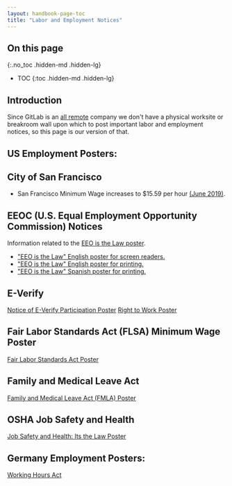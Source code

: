 ```yaml
---
layout: handbook-page-toc
title: "Labor and Employment Notices"
---
```


## On this page
{:.no_toc .hidden-md .hidden-lg}

- TOC
{:toc .hidden-md .hidden-lg}

## Introduction

Since GitLab is an [all remote](/company/culture/all-remote/) company we don't have a physical worksite or breakroom wall upon which to post important labor and employment notices, so this page is our version of that.

## US Employment Posters:

## City of San Francisco

* San Francisco Minimum Wage increases to $15.59 per hour [(June 2019)](ttps://gitlab.com/gitlab-com/people-ops/Compensation/uploads/e261b0f24e1b2d5bf382366bb400cf53/sf-minimum-wage-2019-06.pdf).

## EEOC (U.S. Equal Employment Opportunity Commission) Notices

Information related to the [EEO is the Law poster](https://www1.eeoc.gov/employers/poster.cfm).

* ["EEO is the Law" English poster for screen readers.](https://www.eeoc.gov/sites/default/files/migrated_files/employers/poster_screen_reader_optimized.pdf)
* ["EEO is the Law" English poster for printing.](https://www.eeoc.gov/sites/default/files/migrated_files/employers/eeoc_self_print_poster.pdf)
* ["EEO is the Law" Spanish poster for printing.](https://www.eeoc.gov/sites/default/files/migrated_files/employers/eeoc_self_print_poster_spanish.pdf)


## E-Verify 

[Notice of E-Verify Participation Poster](https://www.e-verify.gov/sites/default/files/everify/posters/EVerifyParticipationPoster.pdf) 
[Right to Work Poster](https://www.e-verify.gov/sites/default/files/everify/posters/IER_RighttoWorkPoster.pdf)

## Fair Labor Standards Act (FLSA) Minimum Wage Poster

[Fair Labor Standards Act Poster](https://www.dol.gov/sites/dolgov/files/WHD/legacy/files/minwagep.pdf)

## Family and Medical Leave Act 

[Family and Medical Leave Act (FMLA) Poster](https://www.dol.gov/sites/dolgov/files/WHD/legacy/files/fmlaen.pdf)

## OSHA Job Safety and Health

[Job Safety and Health: Its the Law Poster](https://www.osha.gov/Publications/osha3165-8514.pdf)

## Germany Employment Posters:

[Working Hours Act](https://www.gesetze-im-internet.de/arbzg/index.html) 

